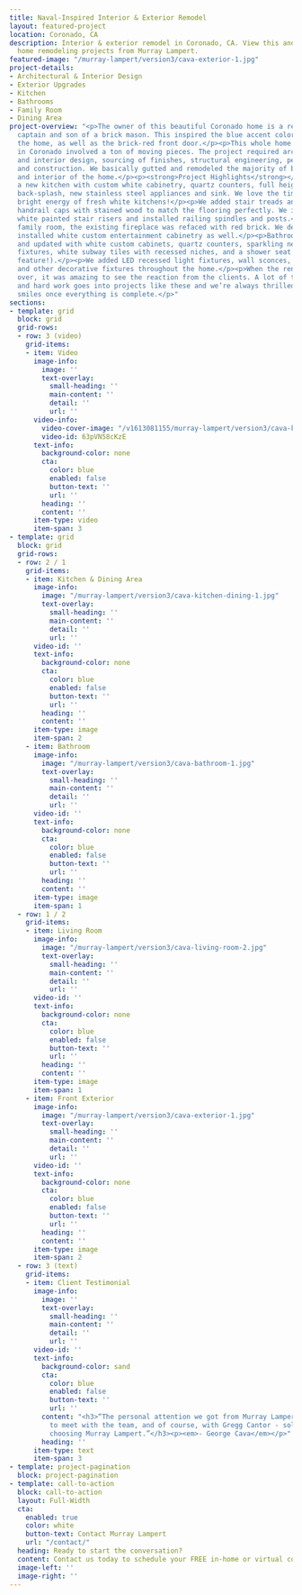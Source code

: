 ```yaml
---
title: Naval-Inspired Interior & Exterior Remodel
layout: featured-project
location: Coronado, CA
description: Interior & exterior remodel in Coronado, CA. View this and other featured
  home remodeling projects from Murray Lampert.
featured-image: "/murray-lampert/version3/cava-exterior-1.jpg"
project-details:
- Architectural & Interior Design
- Exterior Upgrades
- Kitchen
- Bathrooms
- Family Room
- Dining Area
project-overview: "<p>The owner of this beautiful Coronado home is a retired Navy
  captain and son of a brick mason. This inspired the blue accent colors throughout
  the home, as well as the brick-red front door.</p><p>This whole home remodel project
  in Coronado involved a ton of moving pieces. The project required architectural
  and interior design, sourcing of finishes, structural engineering, permit processing
  and construction. We basically gutted and remodeled the majority of both the exterior
  and interior of the home.</p><p><strong>Project Highlights</strong></p><p>We built
  a new kitchen with custom white cabinetry, quartz counters, full height subway tile
  back-splash, new stainless steel appliances and sink. We love the timelessness and
  bright energy of fresh white kitchens!</p><p>We added stair treads and replaced
  handrail caps with stained wood to match the flooring perfectly. We installed new
  white painted stair risers and installed railing spindles and posts.</p><p>In the
  family room, the existing fireplace was refaced with red brick. We designed and
  installed white custom entertainment cabinetry as well.</p><p>Bathrooms were remodeled
  and updated with white custom cabinets, quartz counters, sparkling new plumbing
  fixtures, white subway tiles with recessed niches, and a shower seat (great safety
  feature!).</p><p>We added LED recessed light fixtures, wall sconces, pendent lights
  and other decorative fixtures throughout the home.</p><p>When the renovation was
  over, it was amazing to see the reaction from the clients. A lot of time, patience
  and hard work goes into projects like these and we’re always thrilled to see the
  smiles once everything is complete.</p>"
sections:
- template: grid
  block: grid
  grid-rows:
  - row: 3 (video)
    grid-items:
    - item: Video
      image-info:
        image: ''
        text-overlay:
          small-heading: ''
          main-content: ''
          detail: ''
          url: ''
      video-info:
        video-cover-image: "/v1613081155/murray-lampert/version3/cava-kitchen-dining-2.jpg"
        video-id: 63pVN58cKzE
      text-info:
        background-color: none
        cta:
          color: blue
          enabled: false
          button-text: ''
          url: ''
        heading: ''
        content: ''
      item-type: video
      item-span: 3
- template: grid
  block: grid
  grid-rows:
  - row: 2 / 1
    grid-items:
    - item: Kitchen & Dining Area
      image-info:
        image: "/murray-lampert/version3/cava-kitchen-dining-1.jpg"
        text-overlay:
          small-heading: ''
          main-content: ''
          detail: ''
          url: ''
      video-id: ''
      text-info:
        background-color: none
        cta:
          color: blue
          enabled: false
          button-text: ''
          url: ''
        heading: ''
        content: ''
      item-type: image
      item-span: 2
    - item: Bathroom
      image-info:
        image: "/murray-lampert/version3/cava-bathroom-1.jpg"
        text-overlay:
          small-heading: ''
          main-content: ''
          detail: ''
          url: ''
      video-id: ''
      text-info:
        background-color: none
        cta:
          color: blue
          enabled: false
          button-text: ''
          url: ''
        heading: ''
        content: ''
      item-type: image
      item-span: 1
  - row: 1 / 2
    grid-items:
    - item: Living Room
      image-info:
        image: "/murray-lampert/version3/cava-living-room-2.jpg"
        text-overlay:
          small-heading: ''
          main-content: ''
          detail: ''
          url: ''
      video-id: ''
      text-info:
        background-color: none
        cta:
          color: blue
          enabled: false
          button-text: ''
          url: ''
        heading: ''
        content: ''
      item-type: image
      item-span: 1
    - item: Front Exterior
      image-info:
        image: "/murray-lampert/version3/cava-exterior-1.jpg"
        text-overlay:
          small-heading: ''
          main-content: ''
          detail: ''
          url: ''
      video-id: ''
      text-info:
        background-color: none
        cta:
          color: blue
          enabled: false
          button-text: ''
          url: ''
        heading: ''
        content: ''
      item-type: image
      item-span: 2
  - row: 3 (text)
    grid-items:
    - item: Client Testimonial
      image-info:
        image: ''
        text-overlay:
          small-heading: ''
          main-content: ''
          detail: ''
          url: ''
      video-id: ''
      text-info:
        background-color: sand
        cta:
          color: blue
          enabled: false
          button-text: ''
          url: ''
        content: "<h3>“The personal attention we got from Murray Lampert - the ability
          to meet with the team, and of course, with Gregg Cantor - solidified us
          choosing Murray Lampert.”</h3><p><em>- George Cava</em></p>"
        heading: ''
      item-type: text
      item-span: 3
- template: project-pagination
  block: project-pagination
- template: call-to-action
  block: call-to-action
  layout: Full-Width
  cta:
    enabled: true
    color: white
    button-text: Contact Murray Lampert
    url: "/contact/"
  heading: Ready to start the conversation?
  content: Contact us today to schedule your FREE in-home or virtual consultation.
  image-left: ''
  image-right: ''
---
```


